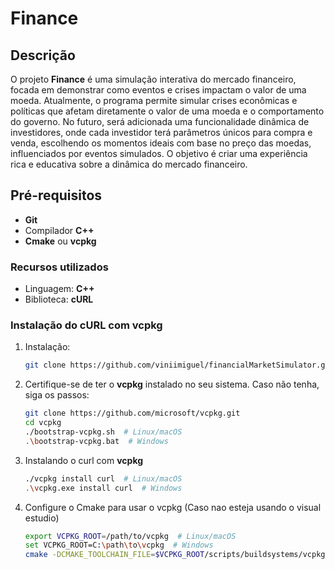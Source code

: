 # Finance

## Descrição

O projeto **Finance** é uma simulação interativa do mercado financeiro, focada em demonstrar como eventos e crises impactam o valor de uma moeda. Atualmente, o programa permite simular crises econômicas e políticas que afetam diretamente o valor de uma moeda e o comportamento do governo. No futuro, será adicionada uma funcionalidade dinâmica de investidores, onde cada investidor terá parâmetros únicos para compra e venda, escolhendo os momentos ideais com base no preço das moedas, influenciados por eventos simulados. O objetivo é criar uma experiência rica e educativa sobre a dinâmica do mercado financeiro.

## Pré-requisitos
- **Git**
- Compilador **C++**
- **Cmake** ou **vcpkg**

### Recursos utilizados
- Linguagem: **C++**
- Biblioteca: **cURL**
  

### Instalação do cURL com vcpkg
1. Instalação:
   ```bash
   git clone https://github.com/viniimiguel/financialMarketSimulator.git

2. Certifique-se de ter o **vcpkg** instalado no seu sistema. Caso não tenha, siga os passos:
   ```bash
   git clone https://github.com/microsoft/vcpkg.git
   cd vcpkg
   ./bootstrap-vcpkg.sh  # Linux/macOS
   .\bootstrap-vcpkg.bat  # Windows
3. Instalando o curl com **vcpkg**
   ```bash
   ./vcpkg install curl  # Linux/macOS
   .\vcpkg.exe install curl  # Windows
4. Configure o Cmake para usar o vcpkg (Caso nao esteja usando o visual estudio)
   ```bash
   export VCPKG_ROOT=/path/to/vcpkg  # Linux/macOS
   set VCPKG_ROOT=C:\path\to\vcpkg  # Windows
   cmake -DCMAKE_TOOLCHAIN_FILE=$VCPKG_ROOT/scripts/buildsystems/vcpkg.cmake ..



